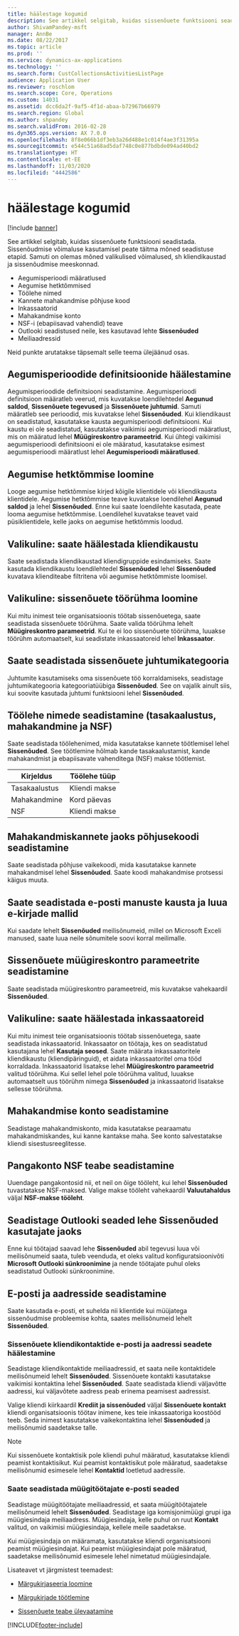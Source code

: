 ```yaml
---
title: häälestage kogumid
description: See artikkel selgitab, kuidas sissenõuete funktsiooni seadistada.
author: ShivamPandey-msft
manager: AnnBe
ms.date: 08/22/2017
ms.topic: article
ms.prod: ''
ms.service: dynamics-ax-applications
ms.technology: ''
ms.search.form: CustCollectionsActivitiesListPage
audience: Application User
ms.reviewer: roschlom
ms.search.scope: Core, Operations
ms.custom: 14031
ms.assetid: dcc6da2f-9af5-4f1d-abaa-b72967b66979
ms.search.region: Global
ms.author: shpandey
ms.search.validFrom: 2016-02-28
ms.dyn365.ops.version: AX 7.0.0
ms.openlocfilehash: 8f8e066b1df3eb3a26d488e1c014f4ae3f31395a
ms.sourcegitcommit: e544c51a68ad5daf748c0e877bdbde094ad40bd2
ms.translationtype: HT
ms.contentlocale: et-EE
ms.lasthandoff: 11/03/2020
ms.locfileid: "4442586"
---
```

# <a name="set-up-collections"></a>häälestage kogumid

[!include [banner](../includes/banner.md)]

See artikkel selgitab, kuidas sissenõuete funktsiooni seadistada. Sissenõudmise võimaluse kasutamisel peate täitma mõned seadistuse etapid. Samuti on olemas mõned valikulised võimalused, sh kliendikaustad ja sissenõudmise meeskonnad. 

- Aegumisperioodi määratlused
- Aegumise hetktõmmised
- Töölehe nimed
- Kannete mahakandmise põhjuse kood
- Inkassaatorid
- Mahakandmise konto
- NSF-i (ebapiisavad vahendid) teave
- Outlooki seadistused neile, kes kasutavad lehte **Sissenõuded**
- Meiliaadressid

Neid punkte arutatakse täpsemalt selle teema ülejäänud osas. 

<a name="set-up-aging-period-definitions"></a>Aegumisperioodide definitsioonide häälestamine
-------------------------------

Aegumisperioodide definitsiooni seadistamine. Aegumisperioodi definitsioon määratleb veerud, mis kuvatakse loendilehtedel **Aegunud saldod**, **Sissenõuete tegevused** ja **Sissenõuete juhtumid**. Samuti määratleb see perioodid, mis kuvatakse lehel **Sissenõuded**. Kui kliendikaust on seadistatud, kasutatakse kausta aegumisperioodi definitsiooni. Kui kaustu ei ole seadistatud, kasutatakse vaikimisi aegumisperioodi määratlust, mis on määratud lehel **Müügireskontro parameetrid**. Kui ühtegi vaikimisi aegumisperioodi definitsiooni ei ole määratud, kasutatakse esimest aegumisperioodi määratlust lehel **Aegumisperioodi määratlused**.

## <a name="create-an-aging-snapshot"></a>Aegumise hetktõmmise loomine
Looge aegumise hetktõmmise kirjed kõigile klientidele või kliendikausta klientidele. Aegumise hetktõmmise teave kuvatakse loendilehel **Aegunud saldod** ja lehel **Sissenõuded**. Enne kui saate loendilehte kasutada, peate looma aegumise hetktõmmise. Loendilehel kuvatakse teavet vaid püsiklientidele, kelle jaoks on aegumise hetktõmmis loodud.

## <a name="optional-set-up-customer-pools"></a>Valikuline: saate häälestada kliendikaustu
Saate seadistada kliendikaustad kliendigruppide esindamiseks. Saate kasutada kliendikaustu loendilehtedel **Sissenõuded** lehel **Sissenõuded** kuvatava klienditeabe filtritena või aegumise hetktõmmiste loomisel.

## <a name="optional-create-a-collections-team"></a>Valikuline: sissenõuete töörühma loomine
Kui mitu inimest teie organisatsioonis töötab sissenõuetega, saate seadistada sissenõuete töörühma. Saate valida töörühma lehelt **Müügireskontro parameetrid**. Kui te ei loo sissenõuete töörühma, luuakse töörühm automaatselt, kui seadistate inkassaatoreid lehel **Inkassaator**.

## <a name="set-up-a-collections-case-category"></a>Saate seadistada sissenõuete juhtumikategooria
Juhtumite kasutamiseks oma sissenõuete töö korraldamiseks, seadistage juhtumikategooria kategooriatüübiga **Sissenõuded**. See on vajalik ainult siis, kui soovite kasutada juhtumi funktsiooni lehel **Sissenõuded**.

## <a name="set-up-journal-names-settlement-writeoff-and-nsf"></a>Töölehe nimede seadistamine (tasakaalustus, mahakandmine ja NSF)
Saate seadistada töölehenimed, mida kasutatakse kannete töötlemisel lehel **Sissenõuded**. See töötlemine hõlmab kande tasakaalustamist, kande mahakandmist ja ebapiisavate vahenditega (NSF) makse töötlemist.

| Kirjeldus | Töölehe tüüp     |
|-------------|------------------|
| Tasakaalustus  | Kliendi makse |
| Mahakandmine   | Kord päevas            |
| NSF         | Kliendi makse |

## <a name="set-up-a-reason-code-for-writeoff-transactions"></a>Mahakandmiskannete jaoks põhjusekoodi seadistamine
Saate seadistada põhjuse vaikekoodi, mida kasutatakse kannete mahakandmisel lehel **Sissenõuded**. Saate koodi mahakandmise protsessi käigus muuta.

## <a name="set-up-a-folder-for-email-attachments-and-create-email-templates"></a>Saate seadistada e-posti manuste kausta ja luua e-kirjade mallid
Kui saadate lehelt **Sissenõuded** meilisõnumeid, millel on Microsoft Exceli manused, saate luua neile sõnumitele soovi korral meilimalle.

## <a name="set-up-accounts-receivable-parameters-for-collections"></a>Sissenõuete müügireskontro parameetrite seadistamine
Saate seadistada müügireskontro parameetreid, mis kuvatakse vahekaardil **Sissenõuded**.

## <a name="optional-set-up-collections-agents"></a>Valikuline: saate häälestada inkassaatoreid
Kui mitu inimest teie organisatsioonis töötab sissenõuetega, saate seadistada inkassaatorid. Inkassaator on töötaja, kes on seadistatud kasutajana lehel **Kasutaja seosed**. Saate määrata inkassaatoritele kliendikaustu (kliendipäringuid), et aidata inkassaatoritel oma tööd korraldada. Inkassaatorid lisatakse lehel **Müügireskontro parameetrid** valitud töörühma. Kui sellel lehel pole töörühma valitud, luuakse automaatselt uus töörühm nimega **Sissenõuded** ja inkassaatorid lisatakse sellesse töörühma.

## <a name="set-up-a-writeoff-account"></a>Mahakandmise konto seadistamine
Seadistage mahakandmiskonto, mida kasutatakse pearaamatu mahakandmiskandes, kui kanne kantakse maha. See konto salvestatakse kliendi sisestusreeglitesse.

## <a name="set-up-nsf-information-for-bank-accounts"></a>Pangakonto NSF teabe seadistamine
Uuendage pangakontosid nii, et neil on õige tööleht, kui lehel **Sissenõuded** tuvastatakse NSF-maksed. Valige makse tööleht vahekaardil **Valuutahaldus** väljal **NSF-makse tööleht**.

## <a name="set-up-outlook-settings-for-users-of-the-collections-page"></a>Seadistage Outlooki seaded lehe Sissenõuded kasutajate jaoks
Enne kui töötajad saavad lehe **Sissenõuded** abil tegevusi luua või meilisõnumeid saata, tuleb veenduda, et oleks valitud konfiguratsioonivõti **Microsoft Outlooki sünkroonimine** ja nende töötajate puhul oleks seadistatud Outlooki sünkroonimine.

## <a name="set-up-email-and-addresses"></a>E-posti ja aadresside seadistamine
Saate kasutada e-posti, et suhelda nii klientide kui müüjatega sissenõudmise probleemise kohta, saates meilisõnumeid lehelt **Sissenõuded**. 

### <a name="set-up-email-and-address-settings-for-collections-customer-contacts"></a>Sissenõuete kliendikontaktide e-posti ja aadressi seadete häälestamine
Seadistage kliendikontaktide meiliaadressid, et saata neile kontaktidele meilisõnumeid lehelt **Sissenõuded**. Sissenõuete kontakti kasutatakse vaikimisi kontaktina lehel **Sissenõuded**. Saate seadistada kliendi väljavõtte aadressi, kui väljavõtete aadress peab erinema peamisest aadressist. 

Valige kliendi kiirkaardil **Krediit ja sissenõuded** väljal **Sissenõuete kontakt** kliendi organisatsioonis töötav inimene, kes teie inkassaatoriga koostööd teeb. Seda inimest kasutatakse vaikekontaktina lehel **Sissenõuded** ja meilisõnumid saadetakse talle. 

> [!NOTE] 
> Kui sissenõuete kontaktisik pole kliendi puhul määratud, kasutatakse kliendi peamist kontaktisikut. Kui peamist kontaktisikut pole määratud, saadetakse meilisõnumid esimesele lehel **Kontaktid** loetletud aadressile.

### <a name="set-up-email-settings-for-salespeople"></a>Saate seadistada müügitöötajate e-posti seaded
Seadistage müügitöötajate meiliaadressid, et saata müügitöötajatele meilisõnumeid lehelt **Sissenõuded**. Seadistage iga komisjonimüügi grupi iga müügiesindaja meiliaadress. Müügiesindaja, kelle puhul on ruut **Kontakt** valitud, on vaikimisi müügiesindaja, kellele meile saadetakse. 

Kui müügiesindaja on määramata, kasutatakse kliendi organisatsiooni peamist müügiesindajat. Kui peamist müügiesindajat pole määratud, saadetakse meilisõnumid esimesele lehel nimetatud müügiesindajale.


Lisateavet vt järgmistest teemadest:

 - [Märgukirjaseeria loomine](tasks/create-collection-letter-sequence.md)

 - [Märgukirjade töötlemine](tasks/process-collection-letters.md)

 - [Sissenõuete teabe ülevaatamine](tasks/review-collections-information.md)



[!INCLUDE[footer-include](../../includes/footer-banner.md)]
